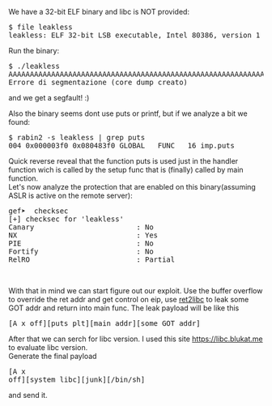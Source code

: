  
We have a 32-bit ELF binary and libc is NOT provided:

<pre>
$ file leakless
leakless: ELF 32-bit LSB executable, Intel 80386, version 1 (SYSV), dynamically linked, interpreter /lib/ld-linux.so.2, for GNU/Linux 3.2.0, BuildID[sha1]=168034ba2b6802df6058a4ceede506ffaf8dabb3, not strippeded
</pre>

Run the binary:
<pre>
$ ./leakless 
AAAAAAAAAAAAAAAAAAAAAAAAAAAAAAAAAAAAAAAAAAAAAAAAAAAAAAAAAAAAAAAAAAAAAAAAAAAAAAAAAAAAAAAAAAAAAAAAAAAAAAA
Errore di segmentazione (core dump creato)
</pre>
and we get a segfault! :)

Also the binary seems dont use puts or printf, but if we analyze a bit we found:<br>
<pre>
$ rabin2 -s leakless | grep puts
004 0x000003f0 0x080483f0 GLOBAL   FUNC   16 imp.puts
</pre>

Quick reverse reveal that the function puts is used just in the handler function wich is called by the setup func that is (finally) called by main function.
<br>
Let's now analyze the protection that are enabled on this binary(assuming ASLR is active on the remote server):
<br>
<pre>
gef➤  checksec 
[+] checksec for 'leakless'
Canary                        : No
NX                            : Yes
PIE                           : No
Fortify                       : No
RelRO                         : Partial
</pre>
<br>

With that in mind we can start figure out our exploit.
Use the buffer overflow to override the ret addr and get control on eip, use <a href='https://0x00sec.org/t/exploiting-techniques-000-ret2libc/1833'>ret2libc</a> to leak some GOT addr and return into main func.
The leak payload will be like this <pre>[A x off][puts_plt][main_addr][some_GOT_addr]</pre>
After that we can serch for libc version. I used this site <a href='https://libc.blukat.me'>https://libc.blukat.me</a> to evaluate libc version.
<br>
Generate the final payload <pre>[A x off][system_libc][junk][/bin/sh]</pre> and send it.